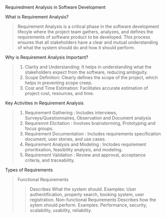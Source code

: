 Requiredment Analysis in Software Development

What is Requirement Analysis?
> Requirement Analysis is a critical phase in the software development lifecyle where the project team gathers, analyzes, and defines the requirements of software product to be developed. This process ensures that all stakeholders have a clear and mutual understanding of what the system should do and how it should perform. 

Why is Requirement Analysis Important?
> 1. Clarity and Understanding: It helps in understanding what the stakeholders expect from the software, reducing ambiguity.
> 2. Scope Definition: Clearly defines the scope of the project, which helps in preventing scope creep.
> 3. Cost and Time Estimation: Facilitates accurate estimation of project cost, resources, and time.

Key Activities in Requirement Analysis
> 1. Requirement Gathering : Includes interviews, Surveys/Questionnaires, Observation and Document analysis
> 2. Requiremnt Elicitation : Involves brainstorming, Prototyping and focus groups.
> 3. Requirement Documentation : Includes requirements specification document, user stories, and use cases.
> 4. Requirement Analysis and Modeling : Inclodes requirement prioritixation, feasibility analysis, and modeling.
> 5. Requirement Validation :  Review and approval, acceptance criteria, and traceability.

Types of Requirements
> Functional Requirements
> > Describes What the system should.
> > Examples: User authentification, property search, booking system, user registration.
> Non-functional Requirements
> > Describes how the sytem should perform.
> > Examples: Performance, security, scalability, usability, reliability.
